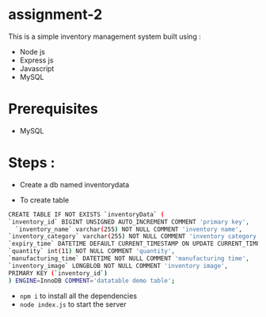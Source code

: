 # assignment-2

This is a simple inventory management system built using :
- Node js
- Express js
- Javascript
- MySQL

# Prerequisites
- MySQL

# Steps :

- Create a db named inventorydata

- To create table

```bash
CREATE TABLE IF NOT EXISTS `inventoryData` (
`inventory_id` BIGINT UNSIGNED AUTO_INCREMENT COMMENT 'primary key',
  `inventory_name` varchar(255) NOT NULL COMMENT 'inventory name',
`inventory_category` varchar(255) NOT NULL COMMENT 'inventory category',
`expiry_time` DATETIME DEFAULT CURRENT_TIMESTAMP ON UPDATE CURRENT_TIMESTAMP COMMENT 'expiry time',
`quantity` int(11) NOT NULL COMMENT 'quantity',
`manufacturing_time` DATETIME NOT NULL COMMENT 'manufacturing time',
`inventory_image` LONGBLOB NOT NULL COMMENT 'inventory image',
PRIMARY KEY (`inventory_id`)
) ENGINE=InnoDB COMMENT='datatable demo table';
```

- ```npm i``` to install all the dependencies
- ```node index.js``` to start the server
